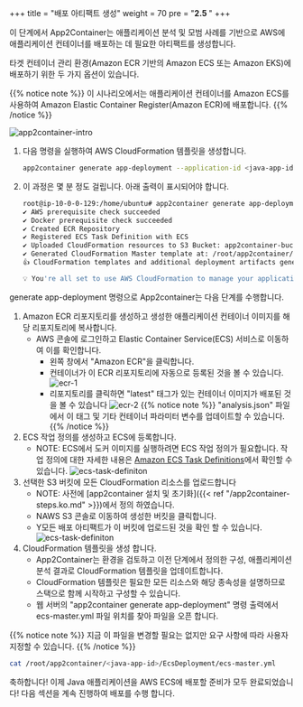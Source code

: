 +++
title = "배포 아티팩트 생성"
weight = 70
pre = "<b>2.5 </b>"
+++

이 단계에서 App2Container는 애플리케이션 분석 및 모범 사례를 기반으로 AWS에 애플리케이션 컨테이너를 배포하는 데 필요한 아티팩트를 생성합니다.

타겟 컨테이너 관리 환경(Amazon ECR 기반의 Amazon ECS 또는 Amazon EKS)에 배포하기 위한 두 가지 옵션이 있습니다.

{{% notice note %}}
이 시나리오에서는 애플리케이션 컨테이너를 Amazon ECS를 사용하여 Amazon Elastic Container Register(Amazon ECR)에 배포합니다.
{{% /notice %}}  

![app2container-intro](/create-deployment-artifacts/create-deployment-overview.png)

1. 다음 명령을 실행하여 AWS CloudFormation 템플릿을 생성합니다.

    ```bash
    app2container generate app-deployment --application-id <java-app-id>
    ```

2. 이 과정은 몇 분 정도 걸립니다. 아래 출력이 표시되어야 합니다.

    ```bash
    root@ip-10-0-0-129:/home/ubuntu# app2container generate app-deployment --application-id java-tomcat-21fb1eb0
    ✔ AWS prerequisite check succeeded
    ✔ Docker prerequisite check succeeded
    ✔ Created ECR Repository
    ✔ Registered ECS Task Definition with ECS
    ✔ Uploaded CloudFormation resources to S3 Bucket: app2container-bucket-0121
    ✔ Generated CloudFormation Master template at: /root/app2container/java-tomcat-6c144e52/EcsDeployment/ecs-master.yml
    👍 CloudFormation templates and additional deployment artifacts generated successfully for application java-tomcat-21fb1eb0

    💡 You're all set to use AWS CloudFormation to manage your application stack.
    ```

generate app-deployment 명령으로 App2container는 다음 단계를 수행합니다.

1. Amazon ECR 리포지토리를 생성하고 생성한 애플리케이션 컨테이너 이미지를 해당 리포지토리에 복사합니다.
   - AWS 콘솔에 로그인하고 Elastic Container Service(ECS) 서비스로 이동하여 이를 확인합니다.
     - 왼쪽 창에서 "Amazon ECR"을 클릭합니다.
     - 컨테이너가 이 ECR 리포지토리에 자동으로 등록된 것을 볼 수 있습니다.
     ![ecr-1](/create-deployment-artifacts/deployment-ecr.png)
     - 리포지토리를 클릭하면 "latest" 태그가 있는 컨테이너 이미지가 배포된 것을 볼 수 있습니다
     ![ecr-2](/create-deployment-artifacts/deployment-ecr-2.png)
{{% notice note %}}
"analysis.json" 파일에서 이 태그 및 기타 컨테이너 파라미터 변수를 업데이트할 수 있습니다.
{{% /notice %}}  
2. ECS 작업 정의를 생성하고 ECS에 등록합니다.
    - NOTE: ECS에서 도커 이미지를 실행하려면 ECS 작업 정의가 필요합니다. 작업 정의에 대한 자세한 내용은 <a href="https://docs.aws.amazon.com/AmazonECS/latest/developerguide/task_definitions.html" target="_blank">Amazon ECS Task Definitions</a>에서 확인할 수 있습니다.
    ![ecs-task-definiton](/create-deployment-artifacts/deployment-task-definition.png)
3. 선택한 S3 버킷에 모든 CloudFormation 리소스를 업로드합니다
    - NOTE: 사전에 [app2container 설치 및 초기화]({{< ref "/app2container-steps.ko.md" >}})에서 정의 하였습니다.
    - NAWS S3 콘솔로 이동하여 생성한 버킷을 클릭합니다.
    - Y모든 배포 아티팩트가 이 버킷에 업로드된 것을 확인 할 수 있습니다.
        ![ecs-task-definiton](/create-deployment-artifacts/deployment-s3-bucket.png)
4. CloudFormation 템플릿을 생성 합니다.
    - App2Container는 환경을 검토하고 이전 단계에서 정의한 구성, 애플리케이션 분석 결과로 CloudFormation 템플릿을 업데이트합니다.
    - CloudFormation 템플릿은 필요한 모든 리소스와 해당 종속성을 설명하므로 스택으로 함께 시작하고 구성할 수 있습니다.
    - 웹 서버의 "app2container generate app-deployment" 명령 출력에서 ​​ecs-master.yml 파일 위치를 찾아 파일을 오픈 합니다.

{{% notice note %}}
지금 이 파일을 변경할 필요는 없지만 요구 사항에 따라 사용자 지정할 수 있습니다.
{{% /notice %}}  

```bash
cat /root/app2container/<java-app-id>/EcsDeployment/ecs-master.yml
```

축하합니다! 이제 Java 애플리케이션을 AWS ECS에 배포할 준비가 모두 완료되었습니다! 다음 섹션을 계속 진행하여 배포를 수행 합니다.

